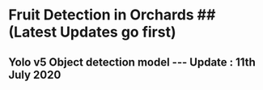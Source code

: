 # Fruit Detection in Orchards ## (Latest Updates go first)

##  Yolo v5 Object detection model ---  Update : 11th July 2020    


 



